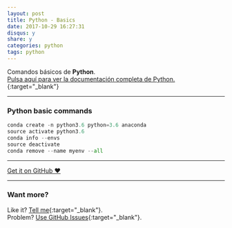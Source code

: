 ```yaml
---
layout: post
title: Python - Basics
date: 2017-10-29 16:27:31
disqus: y
share: y
categories: python
tags: python
---
```


Comandos básicos de **Python**.<br>
[Pulsa aquí para ver la documentación completa de Python.](https://docs.python.org/){:target="_blank"}

---

### Python basic commands

```Python
conda create -n python3.6 python=3.6 anaconda
source activate python3.6
conda info --envs
source deactivate
conda remove --name myenv --all

```

---

<a href="https://github.com/mariope/apuntes" target="_blank" class="big-button gray">Get it on GitHub &hearts;</a>

---

### Want more?

Like it? [Tell me](http://twitter.com/mariodevelop){:target="_blank"}.<br/>
Problem? [Use GitHub Issues](https://github.com/mariope/apuntes/issues){:target="_blank"}.

